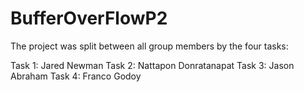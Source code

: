 # BufferOverFlowP2
The project was split between all group members by the four tasks:

Task 1: Jared Newman
Task 2: Nattapon Donratanapat
Task 3: Jason Abraham
Task 4: Franco Godoy
